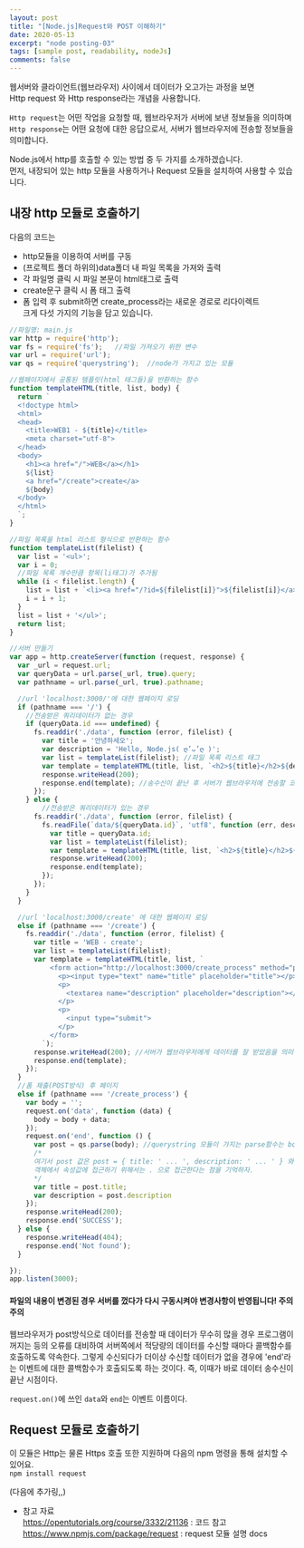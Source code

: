 ```yaml
---
layout: post
title: "[Node.js]Request와 POST 이해하기"
date: 2020-05-13
excerpt: "node posting-03"
tags: [sample post, readability, nodeJs]
comments: false
---
```

웹서버와 클라이언트(웹브라우저) 사이에서 데이터가 오고가는 과정을 보면  
Http request 와 Http response라는 개념을 사용합니다.  

`Http request`는 어떤 작업을 요청할 때, 웹브라우저가 서버에 보낸 정보들을 의미하며  
`Http response`는 어떤 요청에 대한 응답으로서, 서버가 웹브라우저에 전송할 정보들을 의미합니다.  

Node.js에서 http를 호출할 수 있는 방법 중 두 가지를 소개하겠습니다.  
먼저, 내장되어 있는 http 모듈을 사용하거나 Request 모듈을 설치하여 사용할 수 있습니다.  

## 내장 http 모듈로 호출하기

다음의 코드는  
+ http모듈을 이용하여 서버를 구동
+ (프로젝트 폴더 하위의)data폴더 내 파일 목록을 가져와 출력
+ 각 파일명 클릭 시 파일 본문이 html태그로 출력
+ create문구 클릭 시 폼 태그 출력
+ 폼 입력 후 submit하면 create_process라는 새로운 경로로 리다이렉트  
크게 다섯 가지의 기능을 담고 있습니다.  

```javascript
//파일명: main.js
var http = require('http');
var fs = require('fs');   //파일 가져오기 위한 변수
var url = require('url');
var qs = require('querystring');  //node가 가지고 있는 모듈

//웹페이지에서 공통된 템플릿(html 태그들)을 반환하는 함수
function templateHTML(title, list, body) {
  return `
  <!doctype html>
  <html>
  <head>
    <title>WEB1 - ${title}</title>
    <meta charset="utf-8">
  </head>
  <body>
    <h1><a href="/">WEB</a></h1>
    ${list}
    <a href="/create">create</a>
    ${body}
  </body>
  </html>
  `;
}

//파일 목록을 html 리스트 형식으로 반환하는 함수 
function templateList(filelist) {
  var list = '<ul>';
  var i = 0;
  //파일 목록 개수만큼 항목(li태그)가 추가됨
  while (i < filelist.length) {
    list = list + `<li><a href="/?id=${filelist[i]}">${filelist[i]}</a></li>`;
    i = i + 1;
  }
  list = list + '</ul>';
  return list;
}

//서버 만들기
var app = http.createServer(function (request, response) {
  var _url = request.url;
  var queryData = url.parse(_url, true).query;
  var pathname = url.parse(_url, true).pathname;

  //url 'localhost:3000/'에 대한 웹페이지 로딩
  if (pathname === '/') {
    //전송받은 쿼리데이터가 없는 경우
    if (queryData.id === undefined) {
      fs.readdir('./data', function (error, filelist) {
        var title = '안녕하세오';
        var description = 'Hello, Node.js( ღ’ᴗ’ღ )';
        var list = templateList(filelist); //파일 목록 리스트 태그
        var template = templateHTML(title, list, `<h2>${title}</h2>${description}`);
        response.writeHead(200);
        response.end(template); //송수신이 끝난 후 서버가 웹브라우저에 전송할 코드. 즉 html태그들이 그려지겠죠?
      });
    } else {
        //전송받은 쿼리데이터가 있는 경우
      fs.readdir('./data', function (error, filelist) {
        fs.readFile(`data/${queryData.id}`, 'utf8', function (err, description) {
          var title = queryData.id;
          var list = templateList(filelist);
          var template = templateHTML(title, list, `<h2>${title}</h2>${description}`);
          response.writeHead(200);
          response.end(template);
        });
      });
    }
  } 

  //url 'localhost:3000/create' 에 대한 웹페이지 로딩
  else if (pathname === '/create') {
    fs.readdir('./data', function (error, filelist) {
      var title = 'WEB - create';
      var list = templateList(filelist);
      var template = templateHTML(title, list, `
          <form action="http://localhost:3000/create_process" method="post">
            <p><input type="text" name="title" placeholder="title"></p>
            <p>
              <textarea name="description" placeholder="description"></textarea>
            </p>
            <p>
              <input type="submit">
            </p>
          </form>
        `);
      response.writeHead(200); //서버가 웹브라우저에게 데이터를 잘 받았음을 의미하는 숫자코드(200)
      response.end(template);
    });
  } 
  //폼 제출(POST방식) 후 페이지
  else if (pathname === '/create_process') {
    var body = '';
    request.on('data', function (data) {
      body = body + data;
    });
    request.on('end', function () {
      var post = qs.parse(body); //querystring 모듈이 가지는 parse함수는 body를 입력값으로 받아 '객체화' 시킨다.
      /* 
      여기서 post 값은 post = { title: ' ... ', description: ' ... ' } 와 같은 객체 형태이다.
      객체에서 속성값에 접근하기 위해서는 . 으로 접근한다는 점을 기억하자.
      */
      var title = post.title;
      var description = post.description
    });
    response.writeHead(200);
    response.end('SUCCESS');
  } else {
    response.writeHead(404);
    response.end('Not found');
  }

});
app.listen(3000);
```

#### 파일의 내용이 변경된 경우 서버를 껐다가 다시 구동시켜야 변경사항이 반영됩니다! 주의주의  

웹브라우저가 post방식으로 데이터를 전송할 때 데이터가 무수히 많을 경우 프로그램이 꺼지는 등의 오류를 대비하여 서버쪽에서 적당량의 데이터를 수신할 때마다 콜백함수를 호출하도록 약속한다. 그렇게 수신되다가 더이상 수신할 데이터가 없을 경우에 'end'라는 이벤트에 대한 콜백함수가 호출되도록 하는 것이다. 즉, 이때가 바로 데이터 송수신이 끝난 시점이다.  

`request.on()`에 쓰인 `data`와 `end`는 이벤트 이름이다. 




## Request 모듈로 호출하기
이 모듈은 Http는 물론 Https 호출 또한 지원하며 다음의 npm 명령을 통해 설치할 수 있어요.  
`npm install request`  

(다음에 추가링,,)  




+ 참고 자료  
<https://opentutorials.org/course/3332/21136> : 코드 참고  
<https://www.npmjs.com/package/request> : request 모듈 설명 docs  